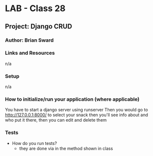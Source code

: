 # LAB - Class 28
## Project: Django CRUD 
### Author: Brian Sward
### Links and Resources
n/a
### Setup
n/a
### How to initialize/run your application (where applicable)
You have to start a django server using runserver
Then you would go to 
http://127.0.0.1:8000/
to select your snack then you'll see info about and who put it there, then you can edit and delete them
### Tests
- How do you run tests?
    - they are done via in the method shown in class
